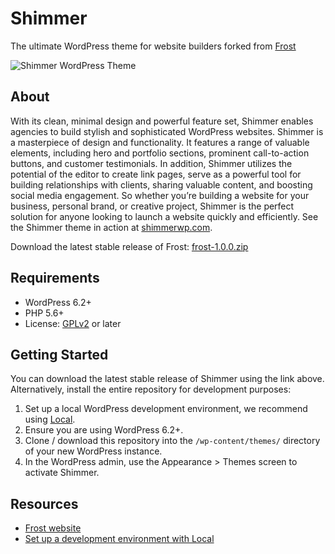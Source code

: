 # Shimmer

The ultimate WordPress theme for website builders forked from [Frost](https://frostwp.com)

![Shimmer WordPress Theme](https://user-images.githubusercontent.com/486261/224737575-6045a830-6ef7-4551-a887-82d6228b1530.jpg)

## About

With its clean, minimal design and powerful feature set, Shimmer enables agencies to build stylish and sophisticated WordPress websites. Shimmer is a masterpiece of design and functionality. It features a range of valuable elements, including hero and portfolio sections, prominent call-to-action buttons, and customer testimonials. In addition, Shimmer utilizes the potential of the editor to create link pages, serve as a powerful tool for building relationships with clients, sharing valuable content, and boosting social media engagement. So whether you’re building a website for your business, personal brand, or creative project, Shimmer is the perfect solution for anyone looking to launch a website quickly and efficiently. See the Shimmer theme in action at [shimmerwp.com](https://shimmerwp.com/).

Download the latest stable release of Frost: [frost-1.0.0.zip](https://github.com/wpengine/frost/releases/download/v1.0.0/frost-1.0.0.zip)

## Requirements

- WordPress 6.2+
- PHP 5.6+
- License: [GPLv2](http://www.gnu.org/licenses/gpl-2.0.html) or later

## Getting Started

You can download the latest stable release of Shimmer using the link above. Alternatively, install the entire repository for development purposes:

1. Set up a local WordPress development environment, we recommend using [Local](https://localwp.com/).
2. Ensure you are using WordPress 6.2+.
3. Clone / download this repository into the `/wp-content/themes/` directory of your new WordPress instance.
4. In the WordPress admin, use the Appearance > Themes screen to activate Shimmer.

## Resources

- [Frost website](https://frostwp.com/)
- [Set up a development environment with Local](https://localwp.com/)
